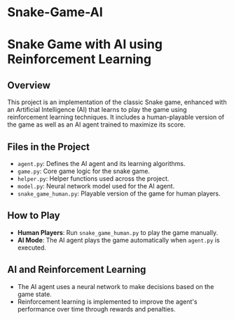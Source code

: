 # Snake-Game-AI

# Snake Game with AI using Reinforcement Learning

## Overview
This project is an implementation of the classic Snake game, enhanced with an Artificial Intelligence (AI) that learns to play the game using reinforcement learning techniques. It includes a human-playable version of the game as well as an AI agent trained to maximize its score.

## Files in the Project
- `agent.py`: Defines the AI agent and its learning algorithms.
- `game.py`: Core game logic for the snake game.
- `helper.py`: Helper functions used across the project.
- `model.py`: Neural network model used for the AI agent.
- `snake_game_human.py`: Playable version of the game for human players.

## How to Play
- **Human Players**: Run `snake_game_human.py` to play the game manually.
- **AI Mode**: The AI agent plays the game automatically when `agent.py` is executed.

## AI and Reinforcement Learning
- The AI agent uses a neural network to make decisions based on the game state.
- Reinforcement learning is implemented to improve the agent's performance over time through rewards and penalties.